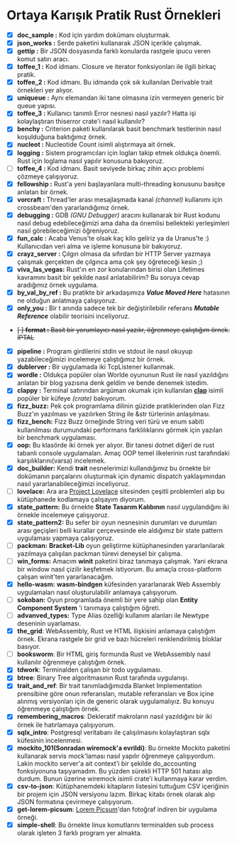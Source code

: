 # Ortaya Karışık Pratik Rust Örnekleri

- [x] __doc_sample    :__ Kod için yardım dokümanı oluşturmak.
- [x] __json_works    :__ Serde paketini kullanarak JSON içerikle çalışmak.
- [x] __gettip        :__ Bir JSON dosyasında farklı konularda rastgele ipucu veren komut satırı aracı.
- [x] __toffee_1      :__ Kod idmanı. Closure ve iterator fonksiyonları ile ilgili birkaç pratik.
- [x] __toffee_2      :__ Kod idmanı. Bu idmanda çok sık kullanılan Derivable trait örnekleri yer alıyor.
- [x] __uniqueue      :__ Aynı elemandan iki tane olmasına izin vermeyen generic bir queue yapısı.
- [x] __toffee_3      :__ Kullanıcı tanımlı Error nesnesi nasıl yazılır? Hatta işi kolaylaştıran thiserror crate'i nasıl kullanılır?
- [x] __benchy        :__ Criterion paketi kullanılarak basit benchmark testlerinin nasıl koşulduğuna baktığımız örnek.
- [x] __nucleot       :__ Nucleotide Count isimli alıştırmaya ait örnek.
- [x] __logging       :__ Sistem programcıları için logları takip etmek oldukça önemli. Rust için loglama nasıl yapılır konusuna bakıyoruz.
- [ ] __toffee_4      :__ Kod idmanı. Basit seviyede birkaç zihin açıcı problemi çözmeye çalışıyoruz.
- [x] __fellowship    :__ Rust'a yeni başlayanlara multi-threading konusunu basitçe anlatan bir örnek.
- [x] __vorcraft      :__ Thread'ler arası mesajlaşmada kanal _(channel)_ kullanımı için crossbeam'den yararlandığımız örnek.
- [x] __debugging     :__ GDB _(GNU Debugger)_ aracını kullanarak bir Rust kodunu nasıl debug edebileceğimizi ama daha da önemlisi bellekteki yerleşimleri nasıl görebileceğimizi öğreniyoruz.
- [x] __fun_calc      :__ Acaba Venus'te olsak kaç kilo geliriz ya da Uranus'te :) Kullanıcıdan veri alma ve işleme konusuna bir bakıyoruz.
- [x] __crayz_server  :__ Çılgın olmasa da sıfırdan bir HTTP Server yazmaya çalışmak gerçekten de çılgınca ama çok şey öğreteceği kesin ;)
- [x] __viva_las_vegas:__ Rust'ın en zor konularından birisi olan Lifetimes kavramını basit bir şekilde nasıl anlatabilirim? Bu soruya cevap aradığımız örnek uygulama.
- [x] __by_val_by_ref :__ Bu pratikte bir arkadaşımıza ___Value Moved Here___ hatasının ne olduğun anlatmaya çalışıyoruz.
- [x] __only_you      :__ Bir t anında sadece tek bir değiştirilebilir referans ___Mutable Reference___ olabilir teorisini inceliyoruz.
- ~~[ ] __fermat      :__ Basit bir yorumlayıcı nasıl yazılır, öğrenmeye çalıştığım örnek. İPTAL~~
- [x] __pipeline      :__ Program girdilerini stdin ve stdout ile nasıl okuyup yazabileceğimizi incelemeye çalıştığımız bir örnek.
- [x] __dublerver     :__ Bir uygulamada iki TcpListener kullanmak.
- [x] __wordle        :__ Oldukça popüler olan Worlde oyununun Rust ile nasıl yazıldığını anlatan bir blog yazısına denk geldim ve bende denemek istedim.
- [x] __clappy        :__ Terminal satırından argüman okumak için kullanılan [**clap**](https://crates.io/crates/clap) isimli popüler bir küfeye *(crate)* bakıyorum.
- [x] **fizz_buzz:** Pek çok programlama dilinin güzide pratiklerinden olan Fizz Buzz'ın yazılması ve yazılırken String ile &str türlerinin anlaşılması.
- [x] **fizz_bench:** Fizz Buzz örneğinde String veri türü ve enum sabiti kullanılması durumundaki performans farklılıklarını görmek için yazılan bir benchmark uygulaması.
- [x] **oop:** Bu klasörde iki örnek yer alıyor. Bir tanesi dotnet diğeri de rust tabanlı console uygulamaları. Amaç OOP temel ilkelerinin rust tarafındaki karşılıklarını(varsa) incelemek.
- [x] **doc_builder:** Kendi **trait** nesnelerimizi kullandığımız bu örnekte bir dokümanın parçalarını oluşturmak için dynamic dispatch yaklaşımından nasıl yararlanabileceğimizi inceliyoruz.
- [ ] **lovelace:** Ara ara [Project Lovelace](https://projectlovelace.net/problems/) sitesinden çeşitli problemleri alıp bu kütüphanede kodlamaya çalışayım diyorum.
- [x] **state_pattern:** Bu örnekte **State Tasarım Kalıbının** nasıl uygulandığını iki örnekle incelemeye çalışıyoruz.
- [x] **state_pattern2:** Bu sefer bir oyun nesnesinin durumları ve durumları arası geçişleri belli kurallar çerçevesinde ele aldığımız bir state pattern uygulaması yapmaya çalışıyoruz.
- [ ] **packman:** **Bracket-Lib** oyun geliştirme kütüphanesinden yararlanılarak yazılmaya çalışılan packman türevi deneysel bir çalışma.
- [ ] **win_forms:** Amacım **winit** paketini biraz tanımaya çalışmak. Yani ekrana bir window nasıl çizilir keşfetmek istiyorum. Bu amaçla cross-platform çalışan winit'ten yararlanacağım.
- [x] **hello-wasm:** **wasm-bindgen** küfesinden yararlanarak Web Assembly uygulamaları nasıl oluşturulabilir anlamaya çalışıyorum.
- [ ] **sokoban:** Oyun programlada önemli bir yere sahip olan **Entity Component System** 'i tanımaya çalıştığım öğreti.
- [ ] **advanved_types:** Type Alias özelliği kullanım alanları ile Newtype deseninin uyarlaması.
- [x] **the_grid**: WebAssembly, Rust ve HTML ilişkisini anlamaya çalıştığım örnek. Ekrana rastgele bir grid ve bazı hücreleri renklendirilmiş bloklar basıyor.
- [ ] **booksworm**: Bir HTML giriş formunda Rust ve WebAssembly nasıl kullanılır öğrenmeye çalıştığım örnek.
- [x] **tdwork**: Terminalden çalışan bir todo uygulaması.
- [x] **btree**: Binary Tree algoritmasının Rust tarafında uygulanışı.
- [x] **trait_and_ref**: Bir trait tanımladığımızda Blanket Implementation prensibine göre onun referansları, mutable referansları ve Box içine alınmış versiyonları için de generic olarak uygulamalıyız. Bu konuyu öğrenmeye çalıştığım örnek.
- [x] **remembering_macros**: Dekleratif makroların nasıl yazıldığını bir iki örnek ile hatırlamaya çalışıyorum.
- [x] **sqlx_intro**: Postgresql veritabanı ile çalışılmasını kolaylaştıran sqlx küfesinin incelenmesi.
- [x] **mockito_101(Sonradan wiremock'a evrildi)**: Bu örnekte Mockito paketini kullanarak servis mock'laması nasıl yapılır öğrenmeye çalışıyordum. Lakin mockito server'a ait context'i bir şekilde do_accounting fonksiyonuna taşıyamadım. Bu yüzden sürekli HTTP 501 hatası alıp durdum. Bunun üzerine wiremock isimli crate'i kullanmaya karar verdim.
- [x] **csv-to-json**: Kütüphanemdeki kitapların listesini tuttuğum CSV içeriğinin bir projem için JSON versiyonu lazım. Birkaç kitabı örnek olarak alıp JSON formatına çevirmeye çalışıyorum.
- [x] **get-lorem-picsum**: [Lorem Picsum](https://picsum.photos/)'dan fotoğraf indiren bir uygulama örneği.
- [x] **simple-shell**: Bu örnekte linux komutlarını terminalden sub process olarak işleten 3 farklı program yer almakta.